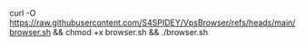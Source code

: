 curl -O https://raw.githubusercontent.com/S4SPIDEY/VpsBrowser/refs/heads/main/browser.sh && chmod +x browser.sh && ./browser.sh
